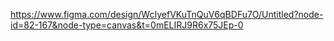 https://www.figma.com/design/WcIyefVKuTnQuV6qBDFu7O/Untitled?node-id=82-167&node-type=canvas&t=0mELIRJ9R6x75JEp-0
